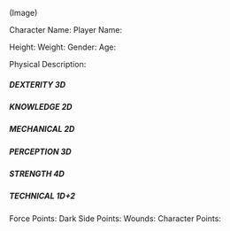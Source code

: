 (Image)

Character Name:
Player Name:

Height: 
Weight:
Gender:
Age:

Physical Description:


##### DEXTERITY 3D

##### KNOWLEDGE 2D

##### MECHANICAL 2D

##### PERCEPTION 3D

##### STRENGTH 4D

##### TECHNICAL 1D+2


Force Points:
Dark Side Points:
Wounds:
Character Points:



